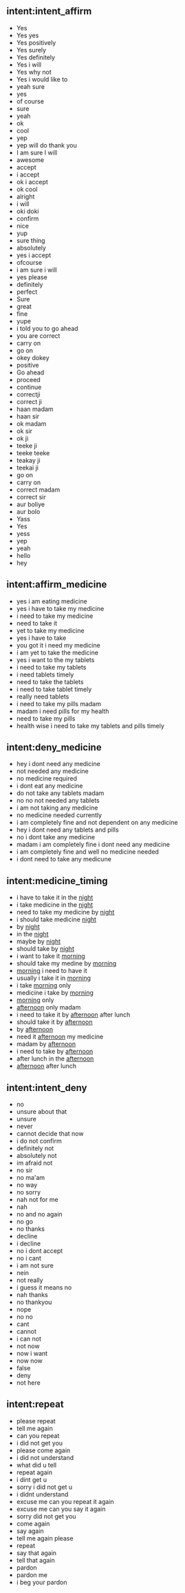 ## intent:intent_affirm
- Yes
- Yes yes
- Yes positively
- Yes surely
- Yes definitely
- Yes i will
- Yes why not
- Yes i would like to
- yeah sure
- yes
- of course
- sure
- yeah
- ok
- cool
- yep
- yep will do thank you
- I am sure I will
- awesome
- accept
- i accept
- ok i accept
- ok cool
- alright
- i will
- oki doki
- confirm
- nice
- yup
- sure thing
- absolutely
- yes i accept
- ofcourse
- i am sure i will
- yes please
- definitely
- perfect
- Sure
- great
- fine
- yupe
- i told you to go ahead
- you are correct
- carry on
- go on
- okey dokey
- positive
- Go ahead
- proceed
- continue
- correctji
- correct ji
- haan madam
- haan sir
- ok madam
- ok sir
- ok ji
- teeke ji
- teeke teeke
- teakay ji
- teekai ji
- go on
- carry on
- correct madam 
- correct sir
- aur boliye
- aur bolo
- Yass
- Yes
- yess
- yep
- yeah
- hello
- hey


## intent:affirm_medicine
- yes i am eating medicine
- yes i have to take my medicine 
- i need to take my medicine
- need to take it
- yet to take my medicine
- yes i have to take
- you got it i need my medicine
- i am yet to take the medicine
- yes i want to the my tablets
- i need to take my tablets
- i need tablets timely
- need to take the tablets
- i need to take tablet timely
- really need tablets
- i need to take my pills madam
- madam i need pills for my health
- need to take my pills 
- health wise i need to take my tablets and pills timely



## intent:deny_medicine
- hey i dont need any medicine
- not needed any medicine
- no medicine required
- i dont eat any medicine
- do not take any tablets madam
- no no not needed any tablets
- i am not taking any medicine
- no medicine needed currently
- i am completely fine and not dependent on any medicine
- hey i dont need any tablets and pills
- no i dont take any medicine
- madam i am completely fine i dont need any medicine
- i am completely fine and well no medicine needed
- i dont need to take any medicune


## intent:medicine_timing
- i have to take it in the [night](time)
- i take medicine in the [night](time)
- need to take my medicine by [night](time)
- i should take medicine [night](time)
- by [night](time)
- in the [night](time)
- maybe by [night](time)
- should take by [night](time)
- i want to take it [morning](time)
- should take my medine by [morning](time)
- [morning](time) i need to have it
- usually i take it in [morning](time)
- i take [morning](time) only
- medicine i take by [morning](time)
- [morning](time) only
- [afternoon](time) only madam
- i need to take it by [afternoon](time) after lunch
- should take it by [afternoon](time)
- by [afternoon](time)
- need it [afternoon](time) my medicine
- madam by [afternoon](time)
- i need to take by [afternoon](time)
- after lunch in the [afternoon](time)
- [afternoon](time) after lunch


## intent:intent_deny
- no
- unsure about that
- unsure
- never
- cannot decide that now
- i do not confirm
- definitely not
- absolutely not
- im afraid not
- no sir
- no ma'am
- no way
- no sorry
- nah not for me
- nah
- no and no again
- no go
- no thanks
- decline
- i decline
- no i dont accept
- no i cant
- i am not sure
- nein
- not really
- i guess it means no
- nah thanks
- no thankyou
- nope
- no no
- cant
- cannot
- i can not
- not now
- now i want
- now now
- false
- deny
- not here

## intent:repeat
- please repeat
- tell me again
- can you repeat
- i did not get you
- please come again
- i did not understand
- what did u tell
- repeat again
- i dint get u
- sorry i did not get u
- i didnt understand
- excuse me can you repeat it again
- excuse me can you say it again
- sorry did not get you
- come again
- say again
- tell me again please
- repeat
- say that again
- tell that again
- pardon
- pardon me
- i beg your pardon                                